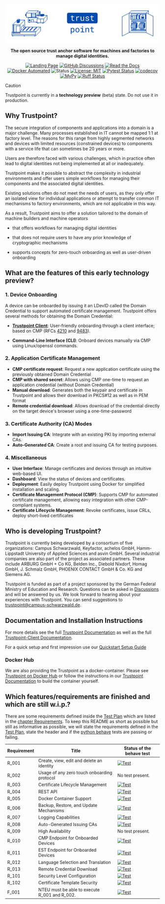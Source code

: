 ![Trustpoint](.github-assets/trustpoint_banner.png)

<div align="center">

**The open source trust anchor software for machines and factories to manage digital identities.**

[![Landing Page](https://img.shields.io/badge/Landing_Page-014BAD)](https://trustpoint.campus-schwarzwald.de/en/)
[![GitHub Discussions](https://img.shields.io/badge/GitHub-Discussions-014BAD)](https://github.com/orgs/TrustPoint-Project/discussions)
[![Read the Docs](https://img.shields.io/readthedocs/trustpoint)](https://trustpoint.readthedocs.io)
[![Docker Automated](https://img.shields.io/docker/automated/trustpointproject/trustpoint)](https://hub.docker.com/r/trustpointproject/trustpoint)
![Status](https://img.shields.io/badge/Status-Beta-red)
[![License: MIT](https://img.shields.io/badge/License-MIT-yellow.svg)](https://opensource.org/licenses/MIT)
[![Pytest Status](https://github.com/TrustPoint-Project/trustpoint/actions/workflows/pytest.yml/badge.svg?branch=main)](https://github.com/TrustPoint-Project/trustpoint/actions/workflows/pytest.yml)
[![codecov](https://codecov.io/gh/Trustpoint-Project/trustpoint/graph/badge.svg?token=0N31L1QWPE)](https://codecov.io/gh/Trustpoint-Project/trustpoint)
[![MyPy](https://github.com/Trustpoint-Project/trustpoint/actions/workflows/mypy.yml/badge.svg?branch=main)](https://github.com/Trustpoint-Project/trustpoint/actions/workflows/mypy.yml)
[![Ruff Status](https://github.com/TrustPoint-Project/trustpoint/actions/workflows/ruff.yml/badge.svg?branch=main)](https://github.com/TrustPoint-Project/trustpoint/actions/workflows/ruff.yml)

</div>

> [!CAUTION]
> Trustpoint is currently in a **technology preview** (beta) state. Do not use it in production.

## Why Trustpoint?

The secure integration of components and applications into a domain is a major challenge. Many processes established in
IT cannot be mapped 1:1 at factory level. The reasons for this range from highly segmented networks and devices with
limited resources (constrained devices) to components with a service life that can sometimes be 20 years or more.

Users are therefore faced with various challenges, which in practice often lead to digital identities not being
implemented at all or inadequately.

Trustpoint makes it possible to abstract the complexity in industrial environments and offer users simple workflows for
managing their components and the associated digital identities.

Existing solutions often do not meet the needs of users, as they only offer an isolated view for individual applications
or attempt to transfer common IT mechanisms to factory environments, which are not applicable in this way.

As a result, Trustpoint aims to offer a solution tailored to the domain of machine builders and machine operators

- that offers workflows for managing digital identities

- that does not require users to have any prior knowledge of cryptographic mechanisms

- supports concepts for zero-touch onboarding as well as user-driven onboarding

## What are the features of this early technology preview?

### 1. Device Onboarding

A device can be onboarded by issuing it an LDevID called the Domain Credential to support automated certificate
management.
Trustpoint offers several methods for obtaining the Domain Credential:

- **[Trustpoint Client](https://github.com/TrustPoint-Project/trustpoint-client)**: User-friendly onboarding through a
  client interface; based on CMP (RFCs [4210](https://datatracker.ietf.org/doc/html/rfc4210)
  and [9483](https://datatracker.ietf.org/doc/rfc9483/)).

<!-- - **AOKI Zero Touch**: Fully automated mutually authenticated onboarding. -->

- **Command-Line Interface (CLI)**: Onboard devices manually via CMP using Linux/openssl commands.

### 2. Application Certificate Management

- **CMP certificate request**: Request a new application certificate using the previously obtained Domain Credential
- **CMP with shared secret**: Allows using CMP one-time to request an application credential (without Domain Credential)
- **Manual download**: Generates both the keypair and certificate in Trustpoint and allows their download in PKCS#12 as
  well as in PEM format
- **Remote credential download**: Allows download of the credential directly on the target device's browser using a
  one-time-password

### 3. Certificate Authority (CA) Modes

- **Import Issuing CA**: Integrate with an existing PKI by importing external CAs.
- **Auto-Generated CA**: Create a root and issuing CA for testing purposes.

### 4. Miscellaneous

- **User Interface**: Manage certificates and devices through an intuitive web-based UI.
- **Dashboard**: View the status of devices and certificates.
- **Deployment**: Easily deploy Trustpoint using Docker for simplified installation and scaling.
- **Certificate Management Protocol (CMP)**: Supports CMP for automated certificate management, allowing easy
  integration with other CMP-compliant systems.
- **Certificate Lifecycle Management**: Revoke certificates, issue CRLs, deploy short-lived certificates

## Who is developing Trustpoint?

Trustpoint is currently being developed by a consortium of five organizations: Campus Schwarzwald, Keyfactor, achelos
GmbH, Hamm-Lippstadt University of Applied Sciences and asvin GmbH. Several industrial companies are also part of the
project as associated partners. These include ARBURG GmbH + Co KG, Belden Inc., Diebold Nixdorf, Homag GmbH, J. Schmalz
GmbH, PHOENIX CONTACT GmbH & Co. KG and Siemens AG.

Trustpoint is funded as part of a project sponsored by the German Federal Ministry of Education and Research. Questions
can be asked in [Discussions](https://github.com/orgs/TrustPoint-Project/discussions) and will be answered by us. We
look forward to hearing about your experiences with Trustpoint. You can send suggestions to
trustpoint@campus-schwarzwald.de.

## Documentation and Installation Instructions

For more details see the full [Trustpoint Documentation](https://trustpoint.readthedocs.io/en/latest/) as well as
the full [Trustpoint-Client Documentation](https://trustpoint-client.readthedocs.io/en/latest/).

For a quick setup and first impression use
our [Quickstart Setup Guide](https://trustpoint.readthedocs.io/en/latest/quickstart_setup.html)

### Docker Hub

We are also providing the Trustpoint as a docker-container. Please see
[Trustpoint on Docker Hub](https://hub.docker.com/r/trustpointproject/trustpoint) or follow the
instructions in our [Trustpoint Documentation](https://trustpoint.readthedocs.io/en/latest/) to build the
container yourself.

## Which features/requirements are finished and which are still w.i.p.?

There are some requirements defined inside
the [Test Plan](https://trustpoint.readthedocs.io/en/latest/test_plan/test_plan.html)
which are listed in
the [chapter Requirements](https://trustpoint.readthedocs.io/en/latest/test_plan/test_plan.html#requirements).
To keep this README as short as possible but still as informative as possible,
we will state the requirements defined in
the [Test Plan](https://trustpoint.readthedocs.io/en/latest/test_plan/test_plan.html),
state the header and if the [python behave](https://behave.readthedocs.io/en/latest/) tests are passing or failing.

| Requirement | Title                                         | Status of the behave test                                                                                                                                                                                               |
|-------------|-----------------------------------------------|-------------------------------------------------------------------------------------------------------------------------------------------------------------------------------------------------------------------------|
| R_001       | Create, view, edit and delete an identity     | [![Test](https://github.com/TrustPoint-Project/trustpoint/actions/workflows/r_001_feature_test.yml/badge.svg?branch=main)](https://github.com/TrustPoint-Project/trustpoint/actions/workflows/r_001_feature_test.yml)   |
| R_002       | Usage of any zero touch onboarding protocol   | No test present.                                                                                                                                                                                                        |
| R_003       | Certificate Lifecycle Management              | [![Test](https://github.com/TrustPoint-Project/trustpoint/actions/workflows/r_003_feature_test.yml/badge.svg?branch=main)](https://github.com/TrustPoint-Project/trustpoint/actions/workflows/r_003_feature_test.yml)   |
| R_004       | REST API                                      | [![Test](https://github.com/TrustPoint-Project/trustpoint/actions/workflows/r_004_feature_test.yml/badge.svg?branch=main)](https://github.com/TrustPoint-Project/trustpoint/actions/workflows/r_004_feature_test.yml)   |
| R_005       | Docker Container Support                      | [![Test](https://github.com/TrustPoint-Project/trustpoint/actions/workflows/docker-test-compose.yml/badge.svg?branch=main)](https://github.com/TrustPoint-Project/trustpoint/actions/workflows/docker-test-compose.yml) |
| R_006       | Backup, Restore, and Update Mechanisms        | [![Test](https://github.com/TrustPoint-Project/trustpoint/actions/workflows/r_006_feature_test.yml/badge.svg?branch=main)](https://github.com/TrustPoint-Project/trustpoint/actions/workflows/r_006_feature_test.yml)   |
| R_007       | Logging Capabilities                          | [![Test](https://github.com/TrustPoint-Project/trustpoint/actions/workflows/r_007_feature_test.yml/badge.svg?branch=main)](https://github.com/TrustPoint-Project/trustpoint/actions/workflows/r_007_feature_test.yml)   |
| R_008       | Auto-Generated Issuing CAs                    | [![Test](https://github.com/TrustPoint-Project/trustpoint/actions/workflows/r_008_feature_test.yml/badge.svg?branch=main)](https://github.com/TrustPoint-Project/trustpoint/actions/workflows/r_008_feature_test.yml)   |
| R_009       | High Availability                             | No test present.                                                                                                                                                                                                        |
| R_010       | CMP Endpoint for Onboarded Devices            | [![Test](https://github.com/TrustPoint-Project/trustpoint/actions/workflows/r_010_feature_test.yml/badge.svg?branch=main)](https://github.com/TrustPoint-Project/trustpoint/actions/workflows/r_010_feature_test.yml)   |
| R_011       | EST Endpoint for Onboarded Devices            | [![Test](https://github.com/TrustPoint-Project/trustpoint/actions/workflows/r_011_feature_test.yml/badge.svg?branch=main)](https://github.com/TrustPoint-Project/trustpoint/actions/workflows/r_011_feature_test.yml)   |
| R_012       | Language Selection and Translation            | [![Test](https://github.com/TrustPoint-Project/trustpoint/actions/workflows/r_012_feature_test.yml/badge.svg?branch=main)](https://github.com/TrustPoint-Project/trustpoint/actions/workflows/r_012_feature_test.yml)   |
| R_013       | Remote Credential Download                    | [![Test](https://github.com/TrustPoint-Project/trustpoint/actions/workflows/r_013_feature_test.yml/badge.svg?branch=main)](https://github.com/TrustPoint-Project/trustpoint/actions/workflows/r_013_feature_test.yml)   |
| R_101       | Security Level Configuration                  | [![Test](https://github.com/TrustPoint-Project/trustpoint/actions/workflows/r_101_feature_test.yml/badge.svg?branch=main)](https://github.com/TrustPoint-Project/trustpoint/actions/workflows/r_101_feature_test.yml)   |
| R_102       | Certificate Template Security                 | [![Test](https://github.com/TrustPoint-Project/trustpoint/actions/workflows/r_102_feature_test.yml/badge.svg?branch=main)](https://github.com/TrustPoint-Project/trustpoint/actions/workflows/r_102_feature_test.yml)   |
| F_001       | NTEU must be able to execute R_001 and R_002. | [![Test](https://github.com/TrustPoint-Project/trustpoint/actions/workflows/f_001_feature_test.yml/badge.svg?branch=main)](https://github.com/TrustPoint-Project/trustpoint/actions/workflows/f_001_feature_test.yml)   |

